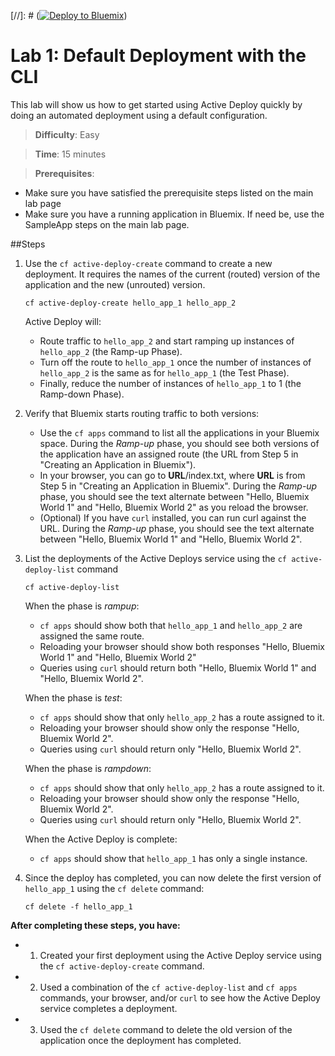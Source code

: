 [//]: # ([![Deploy to Bluemix](https://bluemix.net/deploy/button.png)](https://bluemix.net/deploy?repository=https://github.com/IBM-Bluemix/active-deploy-lab))

# Lab 1: Default Deployment with the CLI

This lab will show us how to get started using Active Deploy quickly by doing an automated deployment using a default configuration.

> **Difficulty**: Easy

> **Time**: 15 minutes

> **Prerequisites**:
- Make sure you have satisfied the prerequisite steps listed on the main lab page
- Make sure you have a running application in Bluemix. If need be, use the SampleApp steps on the main lab page.

##Steps

1. Use the `cf active-deploy-create` command to create a new deployment.
It requires the names of the current (routed) version of the application and the new (unrouted) version.

    `cf active-deploy-create hello_app_1 hello_app_2`

    Active Deploy will:
    * Route traffic to `hello_app_2` and start ramping up instances of `hello_app_2` (the Ramp-up Phase).
    * Turn off the route to `hello_app_1` once the number of instances of `hello_app_2` is the same as for `hello_app_1` (the Test Phase).
    * Finally, reduce the number of instances of `hello_app_1` to 1 (the Ramp-down Phase).

2. Verify that Bluemix starts routing traffic to both versions:
    * Use the `cf apps` command to list all the applications in your Bluemix space. During the _Ramp-up_ phase, you should see both versions of the application have an assigned route (the URL from Step 5 in "Creating an Application in Bluemix").
    * In your browser, you can go to **URL**/index.txt, where **URL** is from Step 5 in "Creating an Application in Bluemix". During the _Ramp-up_ phase, you should see the text alternate between "Hello, Bluemix World 1" and "Hello, Bluemix World 2" as you reload the browser.
    * (Optional) If you have `curl` installed, you can run curl against the URL. During the _Ramp-up_ phase, you should see the text alternate between "Hello, Bluemix World 1" and "Hello, Bluemix World 2".

3. List the deployments of the Active Deploys service using the `cf active-deploy-list` command

    `cf active-deploy-list`

    When the phase is _rampup_:
      * `cf apps` should show both that `hello_app_1` and `hello_app_2` are assigned the same route.
      * Reloading your browser should show both responses "Hello, Bluemix World 1" and "Hello, Bluemix World 2"
      * Queries using `curl` should return both "Hello, Bluemix World 1" and "Hello, Bluemix World 2".

    When the phase is _test_:
      * `cf apps` should show that only `hello_app_2` has a route assigned to it.
      * Reloading your browser should show only the response "Hello, Bluemix World 2".
      * Queries using `curl` should return only "Hello, Bluemix World 2".

    When the phase is _rampdown_:
      * `cf apps` should show that only `hello_app_2` has a route assigned to it.
      * Reloading your browser should show only the response "Hello, Bluemix World 2".
      * Queries using `curl` should return only "Hello, Bluemix World 2".

    When the Active Deploy is complete:
      * `cf apps` should show that `hello_app_1` has only a single instance.

4. Since the deploy has completed, you can now delete the first version of `hello_app_1` using the `cf delete` command:

    `cf delete -f hello_app_1`

**After completing these steps, you have:**
* 1. Created your first deployment using the Active Deploy service using the `cf active-deploy-create` command.
* 2. Used a combination of the `cf active-deploy-list` and `cf apps` commands, your browser, and/or `curl` to see how the Active Deploy service completes a deployment.
* 3. Used the `cf delete` command to delete the old version of the application once the deployment has completed.
